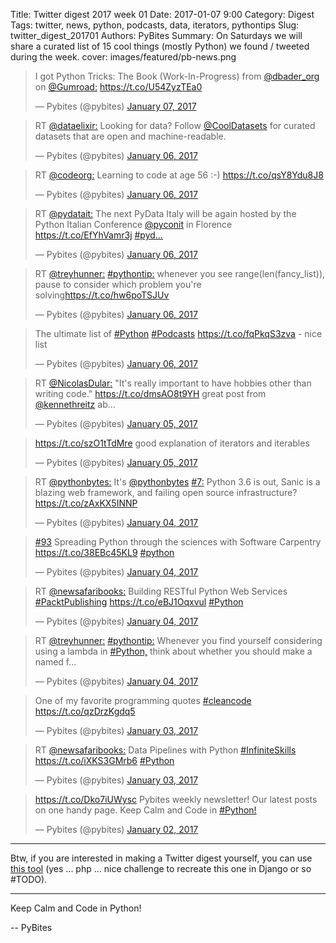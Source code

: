 Title: Twitter digest 2017 week 01
Date: 2017-01-07 9:00
Category: Digest
Tags: twitter, news, python, podcasts, data, iterators, pythontips
Slug: twitter_digest_201701
Authors: PyBites
Summary: On Saturdays we will share a curated list of 15 cool things (mostly Python) we found / tweeted during the week. 
cover: images/featured/pb-news.png

<script src='//platform.twitter.com/widgets.js'></script>

<blockquote class="twitter-tweet"><p>I got Python Tricks: The Book (Work-In-Progress) from <a href="https://twitter.com/@dbader_org" target="_blank">@dbader_org</a> on <a href="https://twitter.com/@Gumroad:" target="_blank">@Gumroad:</a> <a href="https://t.co/U54ZyzTEa0" title="https://t.co/U54ZyzTEa0" target="_blank">https://t.co/U54ZyzTEa0</a></p>— Pybites (@pybites) <a href="https://twitter.com/pybites/status/817635169213579264" data-datetime="2017-01-07T07:33:09+00:00">January 07, 2017</a></blockquote>

<blockquote class="twitter-tweet"><p>RT <a href="https://twitter.com/@dataelixir:" target="_blank">@dataelixir:</a> Looking for data? Follow <a href="https://twitter.com/@CoolDatasets" target="_blank">@CoolDatasets</a> for curated datasets that are open and machine-readable.</p>— Pybites (@pybites) <a href="https://twitter.com/pybites/status/817477174253023237" data-datetime="2017-01-06T21:05:20+00:00">January 06, 2017</a></blockquote>

<blockquote class="twitter-tweet"><p>RT <a href="https://twitter.com/@codeorg:" target="_blank">@codeorg:</a> Learning to code at age 56 :-) <a href="https://t.co/qsY8Ydu8J8" title="https://t.co/qsY8Ydu8J8" target="_blank">https://t.co/qsY8Ydu8J8</a></p>— Pybites (@pybites) <a href="https://twitter.com/pybites/status/817443042823176193" data-datetime="2017-01-06T18:49:43+00:00">January 06, 2017</a></blockquote>

<blockquote class="twitter-tweet"><p>RT <a href="https://twitter.com/@pydatait:" target="_blank">@pydatait:</a> The next PyData Italy will be again hosted by the Python Italian Conference <a href="https://twitter.com/@pyconit" target="_blank">@pyconit</a> in Florence <a href="https://t.co/EfYhVamr3j" title="https://t.co/EfYhVamr3j" target="_blank">https://t.co/EfYhVamr3j</a> <a href="https://twitter.com/search/#pyd…" target="_blank">#pyd…</a></p>— Pybites (@pybites) <a href="https://twitter.com/pybites/status/817356740253675520" data-datetime="2017-01-06T13:06:47+00:00">January 06, 2017</a></blockquote>

<blockquote class="twitter-tweet"><p>RT <a href="https://twitter.com/@treyhunner:" target="_blank">@treyhunner:</a> <a href="https://twitter.com/search/#pythontip:" target="_blank">#pythontip:</a> whenever you see range(len(fancy_list)), pause to consider which problem you're solving<a href="https://t.co/hw6poTSJUv" title="https://t.co/hw6poTSJUv" target="_blank">https://t.co/hw6poTSJUv</a></p>— Pybites (@pybites) <a href="https://twitter.com/pybites/status/817354773292871680" data-datetime="2017-01-06T12:58:58+00:00">January 06, 2017</a></blockquote>

<blockquote class="twitter-tweet"><p>The ultimate list of <a href="https://twitter.com/search/#Python" target="_blank">#Python</a> <a href="https://twitter.com/search/#Podcasts" target="_blank">#Podcasts</a> <a href="https://t.co/fqPkqS3zva" title="https://t.co/fqPkqS3zva" target="_blank">https://t.co/fqPkqS3zva</a> - nice list</p>— Pybites (@pybites) <a href="https://twitter.com/pybites/status/817280745861484544" data-datetime="2017-01-06T08:04:48+00:00">January 06, 2017</a></blockquote>

<blockquote class="twitter-tweet"><p>RT <a href="https://twitter.com/@NicolasDular:" target="_blank">@NicolasDular:</a> "It's really important to have hobbies other than writing code." <a href="https://t.co/dmsAO8t9YH" title="https://t.co/dmsAO8t9YH" target="_blank">https://t.co/dmsAO8t9YH</a> great post from <a href="https://twitter.com/@kennethreitz" target="_blank">@kennethreitz</a> ab…</p>— Pybites (@pybites) <a href="https://twitter.com/pybites/status/817145648680144896" data-datetime="2017-01-05T23:07:59+00:00">January 05, 2017</a></blockquote>

<blockquote class="twitter-tweet"><p><a href="https://t.co/szO1tTdMre" title="https://t.co/szO1tTdMre" target="_blank">https://t.co/szO1tTdMre</a> good explanation of iterators and iterables</p>— Pybites (@pybites) <a href="https://twitter.com/pybites/status/817132674112516101" data-datetime="2017-01-05T22:16:25+00:00">January 05, 2017</a></blockquote>

<blockquote class="twitter-tweet"><p>RT <a href="https://twitter.com/@pythonbytes:" target="_blank">@pythonbytes:</a> It's <a href="https://twitter.com/@pythonbytes" target="_blank">@pythonbytes</a> <a href="https://twitter.com/search/#7:" target="_blank">#7:</a> Python 3.6 is out, Sanic is a blazing web framework, and failing open source infrastructure? <a href="https://t.co/zAxKX5INNP" title="https://t.co/zAxKX5INNP" target="_blank">https://t.co/zAxKX5INNP</a></p>— Pybites (@pybites) <a href="https://twitter.com/pybites/status/816764531594657792" data-datetime="2017-01-04T21:53:33+00:00">January 04, 2017</a></blockquote>

<blockquote class="twitter-tweet"><p><a href="https://twitter.com/search/#93" target="_blank">#93</a> Spreading Python through the sciences with Software Carpentry <a href="https://t.co/38EBc45KL9" title="https://t.co/38EBc45KL9" target="_blank">https://t.co/38EBc45KL9</a> <a href="https://twitter.com/search/#python" target="_blank">#python</a></p>— Pybites (@pybites) <a href="https://twitter.com/pybites/status/816569887313117184" data-datetime="2017-01-04T09:00:06+00:00">January 04, 2017</a></blockquote>

<blockquote class="twitter-tweet"><p>RT <a href="https://twitter.com/@newsafaribooks:" target="_blank">@newsafaribooks:</a> Building RESTful Python Web Services <a href="https://twitter.com/search/#PacktPublishing" target="_blank">#PacktPublishing</a> <a href="https://t.co/eBJ1Oqxvul" title="https://t.co/eBJ1Oqxvul" target="_blank">https://t.co/eBJ1Oqxvul</a> <a href="https://twitter.com/search/#Python" target="_blank">#Python</a></p>— Pybites (@pybites) <a href="https://twitter.com/pybites/status/816545953268305920" data-datetime="2017-01-04T07:25:00+00:00">January 04, 2017</a></blockquote>

<blockquote class="twitter-tweet"><p>RT <a href="https://twitter.com/@treyhunner:" target="_blank">@treyhunner:</a> <a href="https://twitter.com/search/#pythontip:" target="_blank">#pythontip:</a> Whenever you find yourself considering using a lambda in <a href="https://twitter.com/search/#Python," target="_blank">#Python,</a> think about whether you should make a named f…</p>— Pybites (@pybites) <a href="https://twitter.com/pybites/status/816539053097185280" data-datetime="2017-01-04T06:57:35+00:00">January 04, 2017</a></blockquote>

<blockquote class="twitter-tweet"><p>One of my favorite programming quotes <a href="https://twitter.com/search/#cleancode" target="_blank">#cleancode</a> <a href="https://t.co/qzDrzKgdq5" title="https://t.co/qzDrzKgdq5" target="_blank">https://t.co/qzDrzKgdq5</a></p>— Pybites (@pybites) <a href="https://twitter.com/pybites/status/816382171619454976" data-datetime="2017-01-03T20:34:12+00:00">January 03, 2017</a></blockquote>

<blockquote class="twitter-tweet"><p>RT <a href="https://twitter.com/@newsafaribooks:" target="_blank">@newsafaribooks:</a> Data Pipelines with Python <a href="https://twitter.com/search/#InfiniteSkills" target="_blank">#InfiniteSkills</a> <a href="https://t.co/iXKS3GMrb6" title="https://t.co/iXKS3GMrb6" target="_blank">https://t.co/iXKS3GMrb6</a> <a href="https://twitter.com/search/#Python" target="_blank">#Python</a></p>— Pybites (@pybites) <a href="https://twitter.com/pybites/status/816170167575134208" data-datetime="2017-01-03T06:31:46+00:00">January 03, 2017</a></blockquote>

<blockquote class="twitter-tweet"><p><a href="https://t.co/Dko7iUWysc" title="https://t.co/Dko7iUWysc" target="_blank">https://t.co/Dko7iUWysc</a> Pybites weekly newsletter! Our latest posts on one handy page. Keep Calm and Code in <a href="https://twitter.com/search/#Python!" target="_blank">#Python!</a></p>— Pybites (@pybites) <a href="https://twitter.com/pybites/status/815853681648271360" data-datetime="2017-01-02T09:34:10+00:00">January 02, 2017</a></blockquote>

---

Btw, if you are interested in making a Twitter digest yourself, you can use [this tool](http://projects.bobbelderbos.com/tweetdigest/index.php) (yes ... php ... nice challenge to recreate this one in Django or so #TODO).

---

Keep Calm and Code in Python!

-- PyBites
